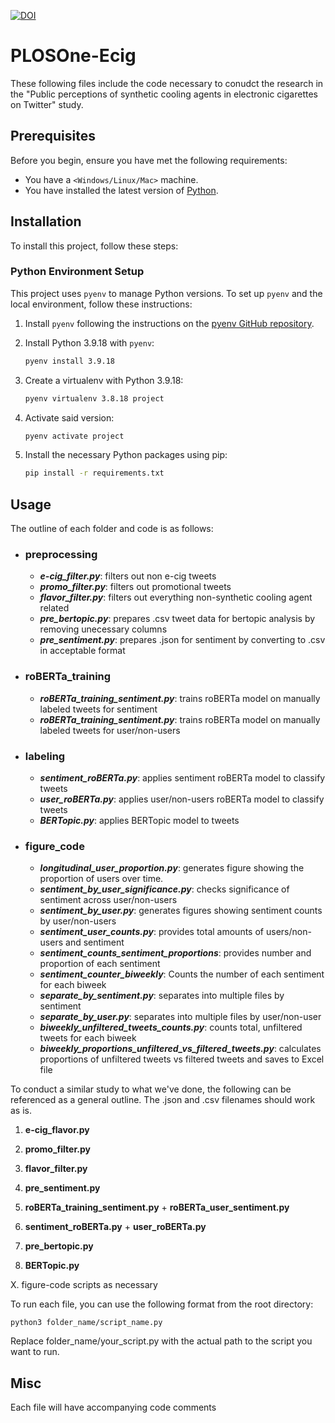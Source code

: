 [![DOI](https://zenodo.org/badge/747828803.svg)](https://zenodo.org/doi/10.5281/zenodo.10565027)
# PLOSOne-Ecig

These following files include the code necessary to conudct the research in the "Public perceptions of synthetic cooling agents in electronic cigarettes on Twitter" study.

## Prerequisites

Before you begin, ensure you have met the following requirements:

* You have a `<Windows/Linux/Mac>` machine.
* You have installed the latest version of [Python](https://www.python.org/downloads/).

## Installation

To install this project, follow these steps:

### Python Environment Setup

This project uses `pyenv` to manage Python versions. To set up `pyenv` and the local environment, follow these instructions:

1. Install `pyenv` following the instructions on the [pyenv GitHub repository](https://github.com/pyenv/pyenv#installation).

2. Install Python 3.9.18 with `pyenv`:

   ```sh
   pyenv install 3.9.18
3. Create a virtualenv with Python 3.9.18:

    ```sh
    pyenv virtualenv 3.8.18 project
4. Activate said version:

   ```sh
   pyenv activate project
6. Install the necessary Python packages using pip:
    ```sh
    pip install -r requirements.txt
## Usage
The outline of each folder and code is as follows:

- ### preprocessing
    - ***e-cig_filter.py***: filters out non e-cig tweets
    - ***promo_filter.py***: filters out promotional tweets
    - ***flavor_filter.py***: filters out everything non-synthetic cooling agent related
    - ***pre_bertopic.py***: prepares .csv tweet data for bertopic analysis by removing unecessary columns
    - ***pre_sentiment.py***: prepares .json for sentiment by converting to .csv in acceptable format
- ### roBERTa_training
    - ***roBERTa_training_sentiment.py***: trains roBERTa model on manually labeled tweets for sentiment
    - ***roBERTa_training_sentiment.py***: trains roBERTa model on manually labeled tweets for user/non-users
- ### labeling
    - ***sentiment_roBERTa.py***: applies sentiment roBERTa model to classify tweets
    - ***user_roBERTa.py***: applies user/non-users roBERTa model to classify tweets
    - ***BERTopic.py***: applies BERTopic model to tweets
- ### figure_code
    - ***longitudinal_user_proportion.py***: generates figure showing the proportion of users over time.
    - ***sentiment_by_user_significance.py***: checks significance of sentiment across user/non-users
    - ***sentiment_by_user.py***:  generates figures showing sentiment counts by user/non-users
    - ***sentiment_user_counts.py***: provides total amounts of users/non-users and sentiment
    - ***sentiment_counts_sentiment_proportions***: provides number and proportion of each sentiment
    - ***sentiment_counter_biweekly***: Counts the number of each sentiment for each biweek
    - ***separate_by_sentiment.py***: separates into multiple files by sentiment
    - ***separate_by_user.py***: separates into multiple files by user/non-user
    - ***biweekly_unfiltered_tweets_counts.py***: counts total, unfiltered tweets for each biweek
    - ***biweekly_proportions_unfiltered_vs_filtered_tweets.py***: calculates proportions of unfiltered tweets vs filtered tweets and saves to Excel file

To conduct a similar study to what we've done, the following can be referenced as a general outline. The .json and .csv filenames should work as is. 

1. **e-cig_flavor.py**
2. **promo_filter.py**
3. **flavor_filter.py**
4. **pre_sentiment.py**
5. **roBERTa_training_sentiment.py** + **roBERTa_user_sentiment.py**
6. **sentiment_roBERTa.py** + **user_roBERTa.py**

   
1. **pre_bertopic.py**
2. **BERTopic.py**
   
X. figure-code scripts as necessary

To run each file, you can use the following format from the root directory:

    python3 folder_name/script_name.py
Replace folder_name/your_script.py with the actual path to the script you want to run.

## Misc

Each file will have accompanying code comments
